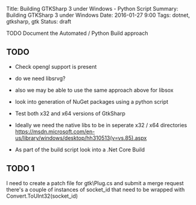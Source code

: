 Title: Building GTKSharp 3 under Windows - Python Script
Summary: Building GTKSharp 3 under Windows
Date: 2016-01-27 9:00
Tags: dotnet, gtksharp, gtk
Status: draft


TODO Document the Automated / Python Build approach


## TODO

  * Check opengl support is present
  * do we need libsrvg?
  * also we may be able to use the same approach above for libsox

  * look into generation of NuGet packages using a python script
  * Test both x32 and x64 versions of GtkSharp
  * Ideally we need the native libs to be in seperate x32 / x64 directories
    https://msdn.microsoft.com/en-us/library/windows/desktop/hh310513(v=vs.85).aspx
  * As part of the build script look into a .Net Core Build

## TODO 1

I need to create a patch file for gtk\Plug.cs and submit a merge request
there's a couple of instances of socket_id that need to be wrapped with Convert.ToUInt32(socket_id)

